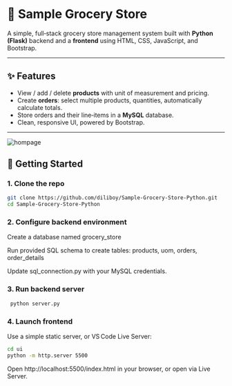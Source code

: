 # 🛒 Sample Grocery Store

A simple, full‑stack grocery store management system built with **Python (Flask)** backend and a **frontend** using HTML, CSS, JavaScript, and Bootstrap.

---

## ✨ Features

- View / add / delete **products** with unit of measurement and pricing.
- Create **orders**: select multiple products, quantities, automatically calculate totals.
- Store orders and their line‑items in a **MySQL** database.
- Clean, responsive UI, powered by Bootstrap.

---

![hompage](https://github.com/user-attachments/assets/bff313d3-8e06-4f4c-9f0f-09792d2f1de4)


## 🚀 Getting Started

### 1. Clone the repo

```bash
git clone https://github.com/diliboy/Sample-Grocery-Store-Python.git
cd Sample-Grocery-Store-Python
```

### 2. Configure backend environment

Create a database named grocery_store

Run provided SQL schema to create tables: products, uom, orders, order_details

Update sql_connection.py with your MySQL credentials.

### 3. Run backend server
```bash
 python server.py
```

### 4. Launch frontend
Use a simple static server, or VS Code Live Server:

```bash
cd ui
python -m http.server 5500
```
Open http://localhost:5500/index.html in your browser, or open via Live Server.
